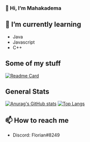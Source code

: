 ### 👋 Hi, I’m Mahakadema
## 🌱 I’m currently learning
- Java
- Javascript
- C++
## Some of my stuff
[![Readme Card](https://github-readme-stats.vercel.app/api/pin/?username=Mahakadema&repo=maka-wynn&theme=vue-dark)](https://github.com/anuraghazra/github-readme-stats)
## General Stats
[![Anurag's GitHub stats](https://github-readme-stats.vercel.app/api?username=Mahakadema&count_private=true&show_icons=true&theme=vue-dark)](https://github.com/anuraghazra/github-readme-stats)
[![Top Langs](https://github-readme-stats.vercel.app/api/top-langs/?username=Mahakadema&layout=compact&theme=vue-dark)](https://github.com/anuraghazra/github-readme-stats)
## 📫 How to reach me
- Discord: Florian#8249
